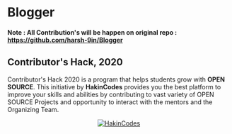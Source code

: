 # Blogger
#### Note : All Contribution's will be happen on original repo : https://github.com/harsh-9in/Blogger
## Contributor's Hack, 2020

Contributor's Hack 2020 is a program that helps students grow with **OPEN SOURCE**. This initiative by **HakinCodes** provides you the best platform to improve your skills and abilities by contributing to vast variety of OPEN SOURCE Projects and opportunity to interact with the mentors and the Organizing Team.

<p align="center">
  <a href="https://hakincodes.tech/">
    <img src="https://user-images.githubusercontent.com/54139847/87952512-882a5600-cac7-11ea-939d-8304a641d8a9.png" alt="HakinCodes">
  </a>
</p>